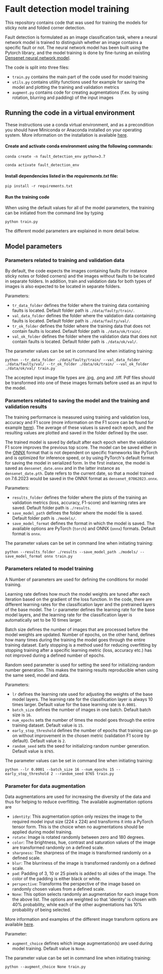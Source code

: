 # Fault detection model training

This repository contains code that was used for training the models for sticky note and folded corner detection. 

Fault detection is formulated as an image classification task, where a neural network model is trained to distinguish 
whether an image contains a specific fault or not. The neural network model has been built using the Pytorch library, 
and the model training is done by fine-tuning an existing [Densenet neural network model](https://pytorch.org/vision/main/models/generated/torchvision.models.densenet121.html). 

The code is split into three files: 

- `train.py` contains the main part of the code used for model training
- `utils.py` contains utility functions used for example for saving the model and plotting the training and validation metrics
- `augment.py` contains code for creating augmentations (f.ex. by using rotation, blurring and padding) of the input images

## Running the code in a virtual environment

These instructions use a conda virtual environment, and as a precondition you should have Miniconda or Anaconda installed on your operating system. 
More information on the installation is available [here](https://docs.conda.io/projects/conda/en/latest/user-guide/install/index.html). 

#### Create and activate conda environment using the following commands:

`conda create -n fault_detection_env python=3.7`

`conda activate fault_detection_env`

#### Install dependencies listed in the *requirements.txt* file:

`pip install -r requirements.txt`

#### Run the training code 

When using the default values for all of the model parameters, the training can be initiated from the command line by typing

`python train.py`

The different model parameters are explained in more detail below.

## Model parameters

### Parameters related to training and validation data

By default, the code expects the images containing faults (for instance sticky notes or folded corners) and the images without faults to be located in separate folders.
In addition, train and validation data for both types of images is also expected to be located in separate folders.

Parameters:
- `tr_data_folder` defines the folder where the training data containing faults is located. Default folder path is `./data/faulty/train/`.
- `val_data_folder` defines the folder where the validation data containing faults is located. Default folder path is `./data/faulty/val/`.
- `tr_ok_folder` defines the folder where the training data that does not contain faults is located. Default folder path is `./data/ok/train/`.
- `val_ok_folder` defines the folder where the validation data that does not contain faults is located. Default folder path is `./data/ok/val/`.

The parameter values can be set in command line when initiating training:

`python --tr_data_folder ./data/faulty/train/ --val_data_folder ./data/faulty/val/ --tr_ok_folder ./data/ok/train/ --val_ok_folder ./data/ok/val/ train.py`

The accepted input image file types are .jpg, .png and .tiff. Pdf files should be transformed into one of these images formats before used as an input to the model.

### Parameters related to saving the model and the training and validation results

The training performance is measured using training and validation loss, accuracy and F1 score (more information on the F1 score can be found for example [here](https://scikit-learn.org/stable/modules/generated/sklearn.metrics.f1_score.html)). The average of these values is saved each epoch, and the resulting values are plotted and saved in the folder defined by the user.

The trained model is saved by default after each epoch when the validation F1 score improves the previous top score. The model can be saved either in the [ONNX](https://onnx.ai/) format that is not dependent on specific frameworks like PyTorch and is optimized for inference speed, or by using PyTorch's default format for saving the model in serialized form. In the first instance, the model is saved as `densenet_date.onnx` and in the latter instance as `densenet_date.pth`. Date refers to the current date, so that a model trained on 7.6.2023 would be saved in the ONNX format as `densenet_07062023.onnx`.

Parameters:
- `results_folder` defines the folder where the plots of the training an validation metrics (loss, accuracy, F1-score) and learning rates are saved. Default folder path is `./results`.
- `save_model_path` defines the folder where the model file is saved. Default folder path is `./models/`.
- `save_model_format` defines the format in which the model is saved. The available options are PyTorch (`torch`) and ONNX (`onnx`) formats. Default format is `onnx`.

The parameter values can be set in command line when initiating training:

`python --results_folder ./results --save_model_path ./models/ --save_model_format onnx train.py`

### Parameters related to model training

A Number of parameters are used for defining the conditions for model training. 

Learning rate defines how much the model weights are tuned after each iteration based on the gradient of the loss function. In the code, there are different learning rates for the classification layer and the pretrained layers of the base model. The `lr` parameter defines the learning rate for the base model layers, and the learning rate for the classification layer is automatically set to be 10 times larger.

Batch size defines the number of images that are processed before the model weights are updated. Number of epochs, on the other hand, defines how many times during the training the model goes through the entire training dataset. Early stopping is a method used for reducing overfitting by stopping training after a specific learning metric (loss, accuracy etc.) has not improved during a defined number of epochs.

Random seed parameter is used for setting the seed for initializing random number generation. This makes the training results reproducible when using the same seed, model and data. 

Parameters:
- `lr` defines the learning rate used for adjusting the weights of the base model layers. The learning rate for the classification layer is always 10 times larger. Default value for the base learning rate is `0.0001`.
- `batch_size` defines the number of images in one batch. Default batch size is `16`.
- `num_epochs` sets the number of times the model goes through the entire training dataset. Default value is `15`.
- `early_stop_threshold` defines the number of epochs that training can go on without improvement in the chosen metric (validation F1 score by default). Default value is `2`.
-  `random_seed` sets the seed for initializing random number generation. Default value is `8765`.

The parameter values can be set in command line when initiating training:

`python --lr 0.0001 --batch_size 16 --num_epochs 15 --early_stop_threshold 2 --random_seed 8765 train.py`

### Parameter for data augmentation

Data augmentations are used for increasing the diversity of the data and thus for helping to reduce overfitting. The available augmentation options are
- `identity`: This augmentation option only resizes the image to the required model input size (224 x 224) and transforms it into a PyTorch tensor form. This is the choice when no augmentations should be applied during model training.
- `rotate`: Image is rotated randomly between zero and 180 degrees. 
- `color`: The brightness, hue, contrast and saturation values of the image are transformed randomly on a defined scale. 
- `sharpness`: The sharpness of the image is transformed randomly on a defined scale.
- `blur`: The blurriness of the image is transformed randomly on a defined scale.
- `pad`: Padding of 3, 10 or 25 pixels is added to all sides of the image. The color of the padding is either black or white.
- `perspective`: Transforms the perspective of the image based on randomly chosen values from a defined scale.
- `None`: This option selects randomly an augmentation for each image from the above list. The options are weighted so that 'identity' is chosen with 40% probability, while each of the other augmentations has 10% probability of being selected.

More information and examples of the different image transform options are available [here](https://pytorch.org/vision/stable/auto_examples/plot_transforms.html#sphx-glr-auto-examples-plot-transforms-py).

Parameter:
-  `augment_choice` defines which image augmentation(s) are used during model training. Default value is `None`.  

The parameter value can be set in command line when initiating training:

`python --augment_choice None train.py`
